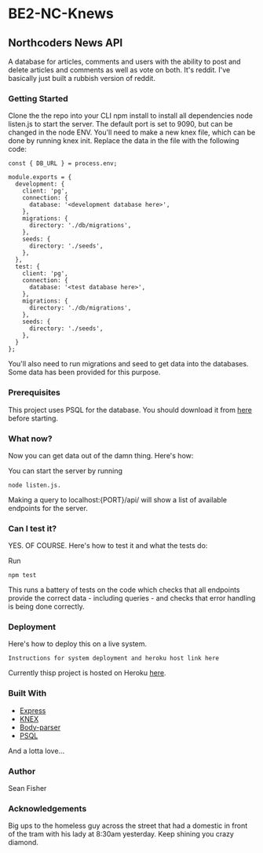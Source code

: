 # BE2-NC-Knews

## Northcoders News API

A database for articles, comments and users with the ability to post and delete articles and comments as well as vote on both. It's reddit. I've basically just built a rubbish version of reddit.

### Getting Started

Clone the the repo into your CLI
npm install to install all dependencies
node listen.js to start the server. The default port is set to 9090, but can be changed in the node ENV.
You'll need to make a new knex file, which can be done by running knex init. Replace the data in the file with the following code:

```http
const { DB_URL } = process.env;

module.exports = {
  development: {
    client: 'pg',
    connection: {
      database: '<development database here>',
    },
    migrations: {
      directory: './db/migrations',
    },
    seeds: {
      directory: './seeds',
    },
  },
  test: {
    client: 'pg',
    connection: {
      database: '<test database here>',
    },
    migrations: {
      directory: './db/migrations',
    },
    seeds: {
      directory: './seeds',
    },
  }
};
```
You'll also need to run migrations and seed to get data into the databases. Some data has been provided for this purpose.

### Prerequisites

This project uses PSQL for the database.
You should download it from [here](https://www.postgresql.org/) before starting.

### What now?

Now you can get data out of the damn thing. Here's how:

You can start the server by running 
```http
node listen.js.
```
Making a query to localhost:{PORT}/api/ will show a list of available endpoints for the server.

### Can I test it?

YES. OF COURSE. Here's how to test it and what the tests do:

Run
```http
npm test
```
This runs a battery of tests on the code which checks that all endpoints provide the correct data - including queries - and checks that error handling is being done correctly.

### Deployment

Here's how to deploy this on a live system.

```http
Instructions for system deployment and heroku host link here

```
Currently thisp project is hosted on Heroku [here](https://afternoon-caverns-78721.herokuapp.com/api/).

### Built With

* [Express](https://expressjs.com/)
* [KNEX](https://knexjs.org/)
* [Body-parser](https://www.npmjs.com/package/body-parser)
* [PSQL](https://www.postgresql.org/)

And a lotta love...

### Author

Sean Fisher

### Acknowledgements

Big ups to the homeless guy across the street that had a domestic in front of the tram with his lady at 8:30am yesterday. Keep shining you crazy diamond.